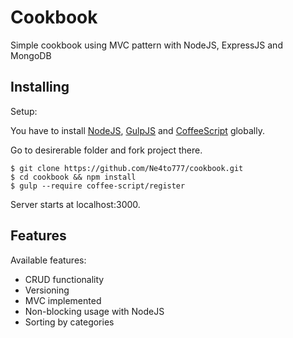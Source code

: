 # Cookbook

Simple cookbook using MVC pattern with NodeJS, ExpressJS and MongoDB

## Installing

Setup:

You have to install [NodeJS](http://nodejs.org/), [GulpJS](https://github.com/gulpjs/gulp/) and [CoffeeScript](http://coffeescript.org/) globally.

Go to desirerable folder and fork project there.

```
$ git clone https://github.com/Ne4to777/cookbook.git
$ cd cookbook && npm install
$ gulp --require coffee-script/register
```
Server starts at localhost:3000.

## Features

Available features:
 + CRUD functionality
 + Versioning
 + MVC implemented
 + Non-blocking usage with NodeJS
 + Sorting by categories
